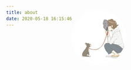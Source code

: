 ```yaml
---
title: about
date: 2020-05-18 16:15:46
---
```


<div align=center style="margin-top:-12.5%"><img style="border-radius:100%;" width="150" height="150" src="../images/favicon.png"/></div>

